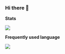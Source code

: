 ### Hi there 👋

**Stats**

<img src="https://github-readme-stats.vercel.app/api?username=nelsonlan01&show_icons=true&theme=tokyonight"/>

**Frequently used language**

<img src="https://github-readme-stats.vercel.app/api/top-langs/?username=anuraghazra&layout=compact"/>

<!--
**nelsonlan01/nelsonlan01** is a ✨ _special_ ✨ repository because its `README.md` (this file) appears on your GitHub profile.

Here are some ideas to get you started:

- 🔭 I’m currently working on ...
- 🌱 I’m currently learning ...
- 👯 I’m looking to collaborate on ...
- 🤔 I’m looking for help with ...
- 💬 Ask me about ...
- 📫 How to reach me: ...
- 😄 Pronouns: ...
- ⚡ Fun fact: ...
-->
